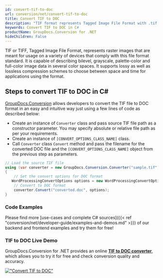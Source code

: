 ```yaml
---
id: convert-tif-to-doc
url: conversion/net/convert-tif-to-doc
title: Convert TIF to DOC
description: "TIF format represents Tagged Image File Format with .tif extension. Learn how to convert TIF to DOC file programmatically in C# language using GroupDocs.Conversion for .NET library."
keywords: Convert TIF to DOC in C#
productName: GroupDocs.Conversion for .NET
hideChildren: False
---
```


TIF or TIFF, Tagged Image File Format, represents raster images that are meant for usage on a variety of devices that comply with this file format standard. It is capable of describing bilevel, grayscale, palette-color and full-color image data in several color spaces. It supports lossy as well as lossless compression schemes to choose between space and time for applications using the format.

## Steps to convert TIF to DOC in C#

[GroupDocs.Conversion](https://products.groupdocs.com/conversion/net) allows developers to convert the TIF file to DOC format in an easy and intuitive way just using a few lines of code as described below:

* Create an instance of `Converter` class and pass source TIF file path as a constructor parameter. You may specify absolute or relative file path as per your requirements. 
* Create an instance of `[CONVERT_OPTIONS_CLASS_NAME]` class.
* Call `Converter` class `Convert` method and pass the filename for the converted DOC file and the `[CONVERT_OPTIONS_CLASS_NAME]` object from the previous step as parameters.

```csharp
// Load the source TIF file
using (var converter = new GroupDocs.Conversion.Converter("sample.tif"))
{
    // Set the convert options for DOC format
   WordProcessingConvertOptions options = new WordProcessingConvertOptions { Format = GroupDocs.Conversion.FileTypes.WordProcessingFileType.Doc };
    // Convert to DOC format
    converter.Convert("converted.doc", options);
}
```

### Code Examples

Please find more [use-cases and complete C# sources]({{< ref "conversion/net/developer-guide/examples-and-demos.md" >}}) of our backend and frontend examples and try them for free!

### TIF to DOC Live Demo

GroupDocs.Conversion for .NET provides an online [**TIF to DOC converter**](https://products.groupdocs.app/conversion/tif-to-doc), which allows you to try it for free and check conversion quality and accuracy.

[!["Convert TIF to DOC"](conversion/net/images/convert-to-doc/convert-tif-to-doc.png)](https://products.groupdocs.app/conversion/tif-to-doc)